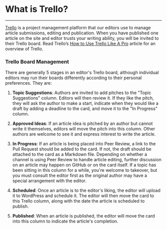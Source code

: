 # What is Trello?
---
[Trello](https://trello.com/) is a project management platform that our editors use to manage article submissions, editing and publication. When you have published one article on the site and editor trusts your writing ability, you will be invited to their Trello board. 
Read Trello’s [How to Use Trello Like A Pro](http://blog.trello.com/how-to-use-trello-like-a-pro) article for an overview of Trello.

### Trello Board Management
There are generally 5 stages in an editor's Trello board, although individual editors may run their boards differently according to their personal preferences. They are:

1. **Topic Suggestions**: Authors are invited to add pitches to the "Topic Suggestions" column. Editors will then review it. If they like the pitch, they will ask the author to make a start, indicate when they would like a draft by adding a deadline to the card, and move it to the "In Progress" column.

2. **Approved Ideas**: If an article idea is pitched by an author but cannot write it themselves, editors will move the pitch into this column. Other authors are welcome to see it and express interest to write the article. 

3. **In Progress**: If an article is being placed into Peer Review, a link to the Pull Request should be added to the card. If not, the draft should be attached to the card as a Markdown file. Depending on whether a channel is using Peer Review to handle article editing, further discussion on an article may happen on GitHub or on the card itself. If a topic has been sitting in this column for a while, you're welcome to takeover, but you must consult the editor first as the original author may have a special arrangement with the editor.

4. **Scheduled**: Once an article is to the editor's liking, the editor will upload it to WordPress and schedule it. The editor will then move the card to this Trello column, along with the date the article is scheduled to publish.

5. **Published**: When an article is published, the editor will move the card into this column to indicate the article's completion.
